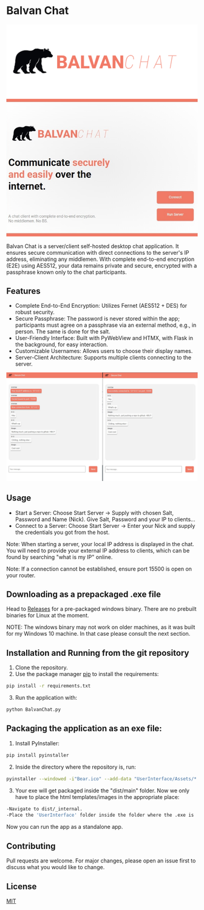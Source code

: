 # Balvan Chat

![alt text](https://github.com/xxzoltanxx/Balvan-Chat/blob/master/GitImages/balvanlogo.png?raw=true)
![alt text](https://github.com/xxzoltanxx/Balvan-Chat/blob/master/GitImages/mainmenu.jpeg?raw=true)

Balvan Chat is a server/client self-hosted desktop chat application. It ensures secure communication with direct connections to the server's IP address, eliminating any middlemen. With complete end-to-end encryption (E2E) using AES512, your data remains private and secure, encrypted with a passphrase known only to the chat participants.

## Features

- Complete End-to-End Encryption: Utilizes Fernet (AES512 + DES) for robust security.
- Secure Passphrase: The password is never stored within the app; participants must agree on a passphrase via an external method, e.g., in person. The same is done for the salt.
- User-Friendly Interface: Built with PyWebView and HTMX, with Flask in the background, for easy interaction.
- Customizable Usernames: Allows users to choose their display names.
- Server-Client Architecture: Supports multiple clients connecting to the server.


![alt text](https://github.com/xxzoltanxx/Balvan-Chat/blob/master/GitImages/mainscreenshot.jpg?raw=true)

## Usage

- Start a Server: Choose Start Server -> Supply with chosen Salt, Password and Name (Nick). Give Salt, Password and your IP to clients...
- Connect to a Server: Choose Start Server -> Enter your Nick and supply the credentials you got from the host.

Note: When starting a server, your local IP address is displayed in the chat. You will need to provide your external IP address to clients, which can be found by searching "what is my IP" online.

Note: If a connection cannot be established, ensure port 15500 is open on your router.


## Downloading as a prepackaged .exe file

Head to [Releases](https://github.com/xxzoltanxx/Balvan-Chat/releases) for a pre-packaged windows binary.
There are no prebuilt binaries for Linux at the moment.

NOTE: The windows binary may not work on older machines, as it was built for my Windows 10 machine.
In that case please consult the next section.


## Installation and Running from the git repository

1) Clone the repository.
2) Use the package manager [pip](https://pip.pypa.io/en/stable/) to install the requirements: 

```bash
pip install -r requirements.txt
```

3) Run the application with:

```bash
python BalvanChat.py
```

## Packaging the application as an exe file:

1) Install PyInstaller:

```bash
pip install pyinstaller
```

2) Inside the directory where the repository is, run:

```bash
pyinstaller --windowed -i"Bear.ico" --add-data "UserInterface/Assets/*:UserInterface/Assets" --add-data "UserInterface/Templates/*:UserInterface/Templates" BalvanChat.py
```

3) Your exe will get packaged inside the "dist/main" folder. Now we only have to place the html templates/images in the appropriate place:

```bash
-Navigate to dist/_internal.
-Place the 'UserInterface' folder inside the folder where the .exe is
```

Now you can run the app as a standalone app.



## Contributing

Pull requests are welcome. For major changes, please open an issue first
to discuss what you would like to change.

## License

[MIT](https://choosealicense.com/licenses/mit/)

